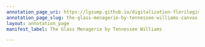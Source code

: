 ```yaml
---
annotation_page_uri: https://lgsump.github.io/digitalization-florilegium/annotations/the-glass-menagerie-by-tennessee-williams-canvas-1-1282-544899.json
annotation_page_slug: the-glass-menagerie-by-tennessee-williams-canvas-1-1282-544899
layout: annotation_page
manifest_label: The Glass Menagerie by Tennessee Williams

---
```

